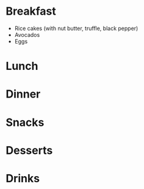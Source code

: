# Breakfast
- Rice cakes (with nut butter, truffle, black pepper)
- Avocados
- Eggs
# Lunch
# Dinner
# Snacks
# Desserts
# Drinks